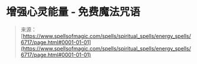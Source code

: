 <!--yml

category: 未分类

date: 2024-06-12 18:41:30

-->

# 增强心灵能量 - 免费魔法咒语

> 来源：[https://www.spellsofmagic.com/spells/spiritual_spells/energy_spells/6717/page.html#0001-01-01](https://www.spellsofmagic.com/spells/spiritual_spells/energy_spells/6717/page.html#0001-01-01)
